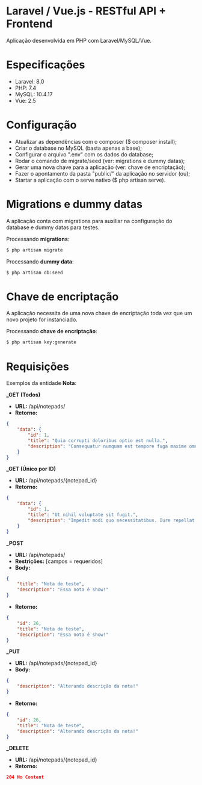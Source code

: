 # Laravel / Vue.js - RESTful API + Frontend

Aplicação desenvolvida em PHP com Laravel/MySQL/Vue.

# Especificações

  - Laravel: 8.0
  - PHP: 7.4
  - MySQL: 10.4.17
  - Vue: 2.5

# Configuração

  - Atualizar as dependências com o composer ($ composer install);
  - Criar o database no MySQL (basta apenas a base);
  - Configurar o arquivo ".env" com os dados do database;
  - Rodar o comando de migrate/seed (ver: migrations e dummy datas);
  - Gerar uma nova chave para a aplicação (ver: chave de encriptação);
  - Fazer o apontamento da pasta "public/" da aplicação no servidor (ou);
  - Startar a aplicação com o serve nativo ($ php artisan serve).

# Migrations e dummy datas

A aplicação conta com migrations para auxiliar na configuração do database e dummy datas para testes. 

Processando **migrations**:
```sh
$ php artisan migrate
```
Processando **dummy data**:
```sh
$ php artisan db:seed
```

# Chave de encriptação

A aplicação necessita de uma nova chave de encriptação toda vez que um novo projeto for instanciado. 

Processando **chave de encriptação**:
```sh
$ php artisan key:generate
```

# Requisições

Exemplos da entidade **Nota**:

**_GET (Todos)**

- **URL:** /api/notepads/
- **Retorno:**
```json
{
    "data": {
        "id": 1,
        "title": "Quia corrupti doloribus optio est nulla.",
        "description": "Consequatur numquam est tempore fuga maxime omnis repudiandae. Quas aut quod mollitia minus. Quod vitae cumque tempore ab. Quas quae voluptatem eveniet praesentium."
    }
}
```

**_GET (Único por ID)**

- **URL:** /api/notepads/{notepad_id}
- **Retorno:**
```json
{
    "data": {
        "id": 1,
        "title": "Ut nihil voluptate sit fugit.",
        "description": "Impedit modi quo necessitatibus. Iure repellat maiores at inventore hic ab blanditiis. Aut consequatur tenetur alias ea aliquid quos."
    }
}
```

**_POST**

- **URL:** /api/notepads/
- **Restrições:** [campos = requeridos]
- **Body:**
```json
{
	"title": "Nota de teste",
	"description": "Essa nota é show!"
}
```
- **Retorno:**
```json
{
    "id": 26,
    "title": "Nota de teste",
    "description": "Essa nota é show!"
}
```

**_PUT**

- **URL:** /api/notepads/{notepad_id}
- **Body:**
```json
{
	"description": "Alterando descrição da nota!"
}
```
- **Retorno:**
```json
{
    "id": 26,
    "title": "Nota de teste",
    "description": "Alterando descrição da nota!"
}
```

**_DELETE**

- **URL:** /api/notepads/{notepad_id}
- **Retorno:**
```json
204 No Content
```
